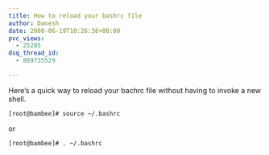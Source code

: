 ```yaml
---
title: How to reload your bashrc file
author: Danesh
date: 2008-06-19T10:26:38+00:00
pvc_views:
  - 25285
dsq_thread_id:
  - 889735529

---
```

Here&#8217;s a quick way to reload your bachrc file without having to invoke a new shell.

`[root@bambee]# source ~/.bashrc`

or

`[root@bambee]# . ~/.bashrc`